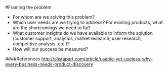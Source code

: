 #Framing the problem

* For whom are we solving this problem?
* Which user needs are we trying to address? For existing products, what are the shortcomings we need to fix?
* What customer insights do we have available to inform the solution (customer support, analytics, market research, user research, competitive analysis, etc.)?
* How will our success be measured?

####References
http://alistapart.com/article/usable-yet-useless-why-every-business-needs-product-discovery
